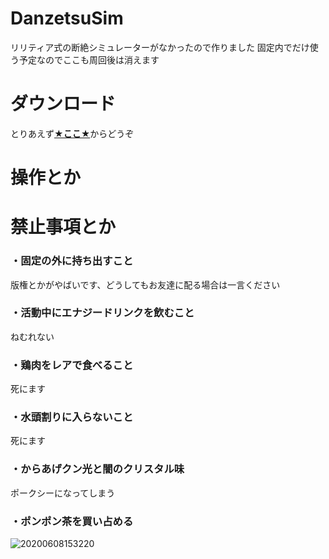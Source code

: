 # DanzetsuSim
リリティア式の断絶シミュレーターがなかったので作りました
固定内でだけ使う予定なのでここも周回後は消えます

# ダウンロード
とりあえず[__★ここ★__](https://github.com/hinamurayayo/DanzetsuSim/releases/download/beta0/DanzetsuSim.zip)からどうぞ
# 操作とか

# 禁止事項とか
### ・固定の外に持ち出すこと
版権とかがやばいです、どうしてもお友達に配る場合は一言ください

### ・活動中にエナジードリンクを飲むこと
ねむれない

### ・鶏肉をレアで食べること
死にます

### ・水頭割りに入らないこと
死にます

### ・からあげクン光と闇のクリスタル味
ポークシーになってしまう

### ・ポンポン茶を買い占める
![20200608153220](https://user-images.githubusercontent.com/90408313/132955157-1ee82f71-5f9a-4926-a8ce-4023730da5b3.jpg)

